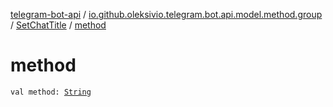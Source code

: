 [telegram-bot-api](../../index.md) / [io.github.oleksivio.telegram.bot.api.model.method.group](../index.md) / [SetChatTitle](index.md) / [method](./method.md)

# method

`val method: `[`String`](https://kotlinlang.org/api/latest/jvm/stdlib/kotlin/-string/index.html)